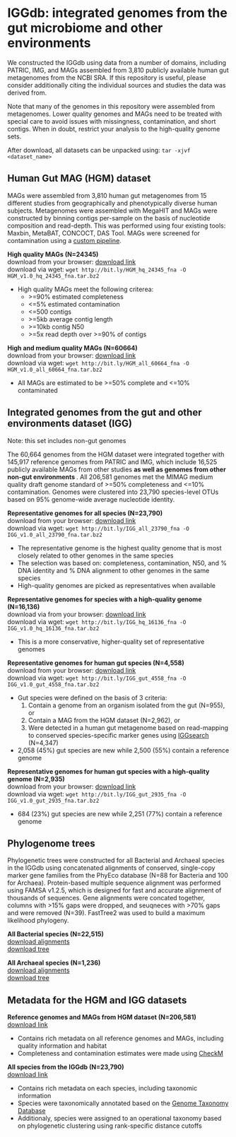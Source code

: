 # IGGdb: integrated genomes from the gut microbiome and other environments

We constructed the IGGdb using data from a number of domains, including PATRIC, IMG, and MAGs assembled from 3,810 publicly available human gut metagenomes from the NCBI SRA. If this repository is useful, please consider additionally citing the individual sources and studies the data was derived from.

Note that many of the genomes in this repository were assembled from metagenomes. Lower quality genomes and MAGs need to be treated with special care to avoid issues with missingness, contamination, and short contigs. When in doubt, restrict your analysis to the high-quality genome sets.

After download, all datasets can be unpacked using: `tar -xjvf <dataset_name>`
 
## Human Gut MAG (HGM) dataset

MAGs were assembled from 3,810 human gut metagenomes from 15 different studies from geographically and phenotypically diverse human subjects. Metagenomes were assembled with MegaHIT and MAGs were constructed by binning contigs per-sample on the basis of nucleotide composition and read-depth. This was performed using four existing tools: Maxbin, MetaBAT, CONCOCT, DAS Tool. MAGs were screened for contamination using a [custom pipeline](https://github.com/snayfach/MAGpurify).

<b>High quality MAGs (N=24345)</b>   
download from your browser: [download link](https://bit.ly/HGM_hq_24345_fna)  
download via wget: `wget http://bit.ly/HGM_hq_24345_fna -O HGM_v1.0_hq_24345_fna.tar.bz2`  

* High quality MAGs meet the following criterea:
	*  \>=90% estimated completeness
	*  <=5% estimated contamination
	*  <=500 contigs
	*  \>=5kb average contig length
	*  \>=10kb contig N50
	*  \>=5x read depth over >=90% of contigs

<b>High and medium quality MAGs (N=60664)</b>   
download from your browser: [download link](https://bit.ly/HGM_all_60664_fna)  
download via wget: `wget http://bit.ly/HGM_all_60664_fna -O HGM_v1.0_all_60664_fna.tar.bz2` 

* All MAGs are estimated to be >=50% complete and <=10% contaminated

## Integrated genomes from the gut and other environments dataset (IGG)

Note: this set includes non-gut genomes

The 60,664 genomes from the HGM dataset were integrated together with 145,917 reference genomes from PATRIC and IMG, which include 16,525 publicly available MAGs from other studies <b> as well as genomes from other non-gut environments </b>. All 206,581 genomes met the MIMAG medium quality draft genome standard of >=50% completeness and <=10% contamination. Genomes were clustered into 23,790 species-level OTUs based on 95% genome-wide average nucleotide identity. 

<b>Representative genomes for all species (N=23,790)</b>  
download from your browser: [download link](https://bit.ly/IGG_all_23790_fna)  
download via wget: `wget http://bit.ly/IGG_all_23790_fna -O IGG_v1.0_all_23790_fna.tar.bz2`

* The representative genome is the highest quality genome that is most closely related to other genomes in the same species
* The selection was based on: completeness, contamination, N50, and % DNA identity  and % DNA alignment to other genomes in the same species
* High-quality genomes are picked as representatives when available

<b>Representative genomes for species with a high-quality genome (N=16,136)</b>  
download via from your browser: [download link](https://bit.ly/IGG_hq_16136_fna)  
download via wget: `wget http://bit.ly/IGG_hq_16136_fna -O IGG_v1.0_hq_16136_fna.tar.bz2`

* This is a more conservative, higher-quality set of representative genomes 

<b>Representative genomes for human gut species (N=4,558)</b>  
download from your browser: [download link](https://bit.ly/IGG_gut_4558_fna)  
download via wget: `wget http://bit.ly/IGG_gut_4558_fna -O IGG_v1.0_gut_4558_fna.tar.bz2`  

* Gut species were defined on the basis of 3 criteria:  
	1) Contain a genome from an organism isolated from the gut (N=955), or  
	2) Contain a MAG from the HGM dataset (N=2,962), or  
	3) Were detected in a human gut metagenome based on read-mapping to conserved species-specific marker genes using [IGGsearch](https://github.com/snayfach/IGGsearch) (N=4,347)
* 2,058 (45%) gut species are new while 2,500 (55%) contain a reference genome

<b>Representative genomes for human gut species with a high-quality genome (N=2,935)</b>  
download from your browser: [download link](https://bit.ly/IGG_gut_2935_fna)  
download via wget: `wget http://bit.ly/IGG_gut_2935_fna -O IGG_v1.0_gut_2935_fna.tar.bz2` 

* 684 (23%) gut species are new while 2,251 (77%) contain a reference genome


## Phylogenome trees

Phylogenetic trees were constructed for all Bacterial and Archaeal species in the IGGdb using concatenated alignments of conserved, single-copy marker gene families from the PhyEco database (N=88 for Bacteria and 100 for Archaea). Protein-based multiple sequence alignment was performed using FAMSA v1.2.5, which is designed for fast and accurate alignment of thousands of sequences. Gene alignments were concated together, columns with >15% gaps were dropped, and seuqneces with >70% gaps and were removed (N=39). FastTree2 was used to build a maximum likelihood phylogeny.

<b>All Bacterial species (N=22,515)</b>  
[download alignments](https://bit.ly/IGG_bact_22515_msa)  
[download tree](https://bit.ly/IGG_bact_22515_tre)

<b>All Archaeal species (N=1,236)</b>  
[download alignments](https://bit.ly/IGG_arch_1236_msa)   
[download tree](https://bit.ly/IGG_arch_1236_tre)


## Metadata for the HGM and IGG datasets

<b>Reference genomes and MAGs from HGM dataset (N=206,581)</b>  
[download link](https://bit.ly/IGG_genome_info_206581)

* Contains rich metadata on all reference genomes and MAGs, including quality information and habitat
* Completeness and contamination estimates were made using [CheckM](https://github.com/Ecogenomics/CheckM)

<b>All species from the IGGdb (N=23,790)</b>  
[download link](https://bit.ly/IGG_species_info_23790)  

* Contains rich metadata on each species, including taxonomic information
* Species were taxonomically annotated based on the [Genome Taxonomy Database](https://github.com/Ecogenomics/GTDBTk)
* Additionaly, species were assigned to an operational taxonomy based on phylogenetic clustering using rank-specific distance cutoffs
